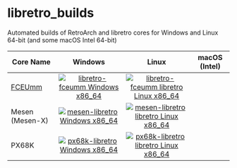# libretro_builds
Automated builds of RetroArch and libretro cores for Windows and Linux 64-bit (and some macOS Intel 64-bit)

| Core Name | Windows | Linux | macOS (Intel) |
| --------- |:-------:|:-----:|:-------------:|
| [FCEUmm](https://github.com/negativeExponent/libretro-fceumm)      | [![libretro-fceumm Windows x86_64](https://github.com/negativeExponent/libretro_builds/actions/workflows/win64_fceumm.yml/badge.svg)](https://github.com/negativeExponent/libretro_builds/releases/download/Windows_64-bit/fceumm_libretro.dll.zip) |[![libretro-fceumm libretro Linux x86_64](https://github.com/negativeExponent/libretro_builds/actions/workflows/linux64_fceumm.yml/badge.svg)](https://github.com/negativeExponent/libretro_builds/releases/download/Linux_64-bit/fceumm_libretro.so.zip) |
| Mesen (Mesen-X) | [![mesen-libretro Windows x86_64](https://github.com/negativeExponent/libretro_builds/actions/workflows/win64_mesen.yml/badge.svg)](https://github.com/negativeExponent/libretro_builds/releases/download/Windows_64-bit/mesen_libretro.dll.zip) |[![mesen-libretro libretro Linux x86_64](https://github.com/negativeExponent/libretro_builds/actions/workflows/linux64_mesen.yml/badge.svg)](https://github.com/negativeExponent/libretro_builds/releases/download/Linux_64-bit/mesen_libretro.so.zip) |
| PX68K      | [![px68k-libretro Windows x86_64](https://github.com/negativeExponent/libretro_builds/actions/workflows/win64_px68k.yml/badge.svg)](https://github.com/negativeExponent/libretro_builds/releases/download/Windows_64-bit/px68k_libretro.dll.zip) |[![px68k-libretro libretro Linux x86_64](https://github.com/negativeExponent/libretro_builds/actions/workflows/linux64_px68k.yml/badge.svg)](https://github.com/negativeExponent/libretro_builds/releases/download/Linux_64-bit/px68k_libretro.so.zip) |
